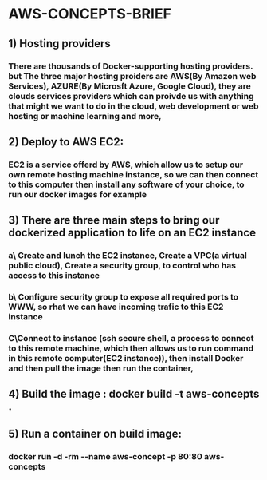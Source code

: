 # AWS-CONCEPTS-BRIEF

## 1) Hosting providers

### There are thousands of Docker-supporting hosting providers. but The three major hosting proiders are AWS(By Amazon web Services), AZURE(By Microsft Azure, Google Cloud), they are clouds services providers which can proivde us with anything that might we want to do in the cloud, web development or web hosting or machine learning and more,

## 2) Deploy to AWS EC2:

### EC2 is a service offerd by AWS, which allow us to setup our own remote hosting machine instance, so we can then connect to this computer then install any software of your choice, to run our docker images for example

## 3) There are three main steps to bring our dockerized application to life on an EC2 instance

### a\ Create and lunch the EC2 instance, Create a VPC(a virtual public cloud), Create a security group, to control who has access to this instance

### b\ Configure security group to expose all required ports to WWW, so rhat we can have incoming trafic to this EC2 instance

### C\Connect to instance (ssh secure shell, a process to connect to this remote machine, which then allows us to run command in this remote computer(EC2 instance)), then install Docker and then pull the image then run the container,

## 4) Build the image : docker build -t aws-concepts .

## 5) Run a container on build image:

### docker run -d -rm --name aws-concept -p 80:80 aws-concepts
